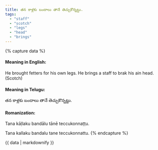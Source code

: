 ```yaml
---
title: తన కాళ్లకు బందాలు తానే తెచ్చుకొన్నట్టు.
tags:
  - "staff"
  - "scotch"
  - "legs"
  - "head"
  - "brings"
---
```


{% capture data %}
#### Meaning in English:
He brought fetters for his own legs.
He brings a staff to brak his ain head. (Scotch)

#### Meaning in Telugu:
తన కాళ్లకు బందాలు తానే తెచ్చుకొన్నట్టు.

#### Romanization:
Tana kāḷlaku bandālu tānē teccukonnaṭṭu.

Tana kallaku bandalu tane teccukonnattu.
{% endcapture %}

{{ data | markdownify }}

